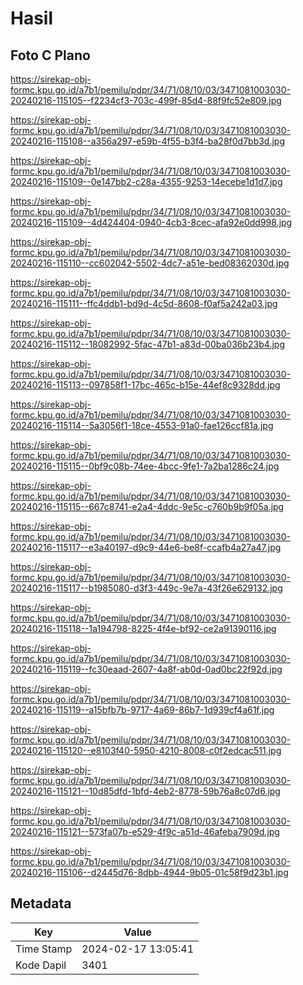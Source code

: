 # Hasil

## Foto C Plano

https://sirekap-obj-formc.kpu.go.id/a7b1/pemilu/pdpr/34/71/08/10/03/3471081003030-20240216-115105--f2234cf3-703c-499f-85d4-88f9fc52e809.jpg

https://sirekap-obj-formc.kpu.go.id/a7b1/pemilu/pdpr/34/71/08/10/03/3471081003030-20240216-115108--a356a297-e59b-4f55-b3f4-ba28f0d7bb3d.jpg

https://sirekap-obj-formc.kpu.go.id/a7b1/pemilu/pdpr/34/71/08/10/03/3471081003030-20240216-115109--0e147bb2-c28a-4355-9253-14ecebe1d1d7.jpg

https://sirekap-obj-formc.kpu.go.id/a7b1/pemilu/pdpr/34/71/08/10/03/3471081003030-20240216-115109--4d424404-0940-4cb3-8cec-afa92e0dd998.jpg

https://sirekap-obj-formc.kpu.go.id/a7b1/pemilu/pdpr/34/71/08/10/03/3471081003030-20240216-115110--cc602042-5502-4dc7-a51e-bed08362030d.jpg

https://sirekap-obj-formc.kpu.go.id/a7b1/pemilu/pdpr/34/71/08/10/03/3471081003030-20240216-115111--ffc4ddb1-bd9d-4c5d-8608-f0af5a242a03.jpg

https://sirekap-obj-formc.kpu.go.id/a7b1/pemilu/pdpr/34/71/08/10/03/3471081003030-20240216-115112--18082992-5fac-47b1-a83d-00ba036b23b4.jpg

https://sirekap-obj-formc.kpu.go.id/a7b1/pemilu/pdpr/34/71/08/10/03/3471081003030-20240216-115113--097858f1-17bc-465c-b15e-44ef8c9328dd.jpg

https://sirekap-obj-formc.kpu.go.id/a7b1/pemilu/pdpr/34/71/08/10/03/3471081003030-20240216-115114--5a3056f1-18ce-4553-91a0-fae126ccf81a.jpg

https://sirekap-obj-formc.kpu.go.id/a7b1/pemilu/pdpr/34/71/08/10/03/3471081003030-20240216-115115--0bf9c08b-74ee-4bcc-9fe1-7a2ba1286c24.jpg

https://sirekap-obj-formc.kpu.go.id/a7b1/pemilu/pdpr/34/71/08/10/03/3471081003030-20240216-115115--667c8741-e2a4-4ddc-9e5c-c760b9b9f05a.jpg

https://sirekap-obj-formc.kpu.go.id/a7b1/pemilu/pdpr/34/71/08/10/03/3471081003030-20240216-115117--e3a40197-d9c9-44e6-be8f-ccafb4a27a47.jpg

https://sirekap-obj-formc.kpu.go.id/a7b1/pemilu/pdpr/34/71/08/10/03/3471081003030-20240216-115117--b1985080-d3f3-449c-9e7a-43f26e629132.jpg

https://sirekap-obj-formc.kpu.go.id/a7b1/pemilu/pdpr/34/71/08/10/03/3471081003030-20240216-115118--1a194798-8225-4f4e-bf92-ce2a91390116.jpg

https://sirekap-obj-formc.kpu.go.id/a7b1/pemilu/pdpr/34/71/08/10/03/3471081003030-20240216-115119--fc30eaad-2607-4a8f-ab0d-0ad0bc22f92d.jpg

https://sirekap-obj-formc.kpu.go.id/a7b1/pemilu/pdpr/34/71/08/10/03/3471081003030-20240216-115119--a15bfb7b-9717-4a69-86b7-1d939cf4a61f.jpg

https://sirekap-obj-formc.kpu.go.id/a7b1/pemilu/pdpr/34/71/08/10/03/3471081003030-20240216-115120--e8103f40-5950-4210-8008-c0f2edcac511.jpg

https://sirekap-obj-formc.kpu.go.id/a7b1/pemilu/pdpr/34/71/08/10/03/3471081003030-20240216-115121--10d85dfd-1bfd-4eb2-8778-59b76a8c07d6.jpg

https://sirekap-obj-formc.kpu.go.id/a7b1/pemilu/pdpr/34/71/08/10/03/3471081003030-20240216-115121--573fa07b-e529-4f9c-a51d-46afeba7909d.jpg

https://sirekap-obj-formc.kpu.go.id/a7b1/pemilu/pdpr/34/71/08/10/03/3471081003030-20240216-115106--d2445d76-8dbb-4944-9b05-01c58f9d23b1.jpg


## Metadata

| Key        | Value               |
| ---------- | ------------------- |
| Time Stamp | 2024-02-17 13:05:41 |
| Kode Dapil | 3401                |



